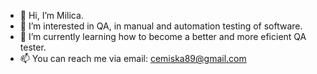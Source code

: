- 👋 Hi, I’m Milica.
- 👀 I’m interested in QA, in manual and automation testing of software.
- 🌱 I’m currently learning how to become a better and more eficient QA tester.  
- 📫 You can reach me via email: cemiska89@gmail.com

<!---
Cemiska/Cemiska is a ✨ special ✨ repository because its `README.md` (this file) appears on your GitHub profile.
You can click the Preview link to take a look at your changes.
--->
